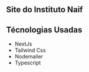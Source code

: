 ## Site do Instituto Naif

<h2>Técnologias Usadas</h2>

<ul>
    <li>NextJs</li>
    <li>Tailwind Css</li>
    <li>Nodemailer</li>
    <li>Typescript</li>
</ul>
